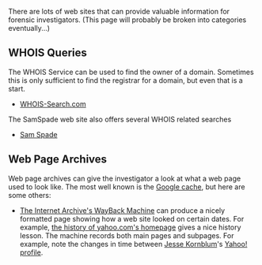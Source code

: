There are lots of web sites that can provide valuable information for
forensic investigators. (This page will probably be broken into
categories eventually...)

## WHOIS Queries

The WHOIS Service can be used to find the owner of a domain. Sometimes
this is only sufficient to find the registrar for a domain, but even
that is a start.

- [WHOIS-Search.com](http://whois-search.com/)

The SamSpade web site also offers several WHOIS related searches

- [Sam Spade](http://www.samspade.org/)

## Web Page Archives

Web page archives can give the investigator a look at what a web page
used to look like. The most well known is the [Google
cache](http://www.google.com/help/features.html#cached), but here are
some others:

- [The Internet Archive's WayBack Machine](http://web.archive.org) can
  produce a nicely formatted page showing how a web site looked on
  certain dates. For example, [the history of yahoo.com's
  homepage](http://web.archive.org/web/*/http://www.yahoo.com/) gives a
  nice history lesson. The machine records both main pages and subpages.
  For example, note the changes in time between [Jesse
  Kornblum](Jesse_Kornblum "wikilink")'s [Yahoo!
  profile](http://web.archive.org/web/*/http://www.profiles.yahoo.com/jessekornblum).
